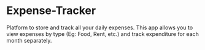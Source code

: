 # Expense-Tracker

Platform to store and track all your daily expenses. This app allows you to view expenses by type (Eg: Food, Rent, etc.) and track expenditure for each month separately.
